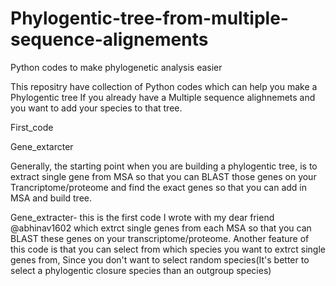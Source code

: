 # Phylogentic-tree-from-multiple-sequence-alignements
Python codes to make phylogenetic analysis easier

This repositry have collection of Python codes which can help you make a Phylogentic tree If you already have a Multiple sequence alighnemets and you want to add your species to that tree.

First_code 

Gene_extarcter

Generally, the starting point when you are building a phylogentic tree, is to extract single gene from MSA so that you can BLAST those genes on your Trancriptome/proteome and find the exact genes so that you can add in MSA and build tree.

Gene_extracter- this is the first code I wrote with my dear friend @abhinav1602 which extrct single genes from each MSA so that you can BLAST these genes on your transcriptome/proteome.
Another feature of this code is that you can select from which species you want to extrct single genes from, Since you don't want to select random species(It's better to select a phylogentic closure species than an outgroup species)

